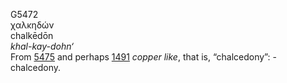 <body>
  <p>G5472<br>  χαλκηδών  <br> chalkēdōn  <br><i>khal-kay-dohn‘ </i><br>From <a href="g5475.htm">5475</a> and perhaps <a href="g1491.htm">1491</a>  <i>copper</i> <i>like</i>, that is, “chalcedony”: - chalcedony.<br></p>
 </body>